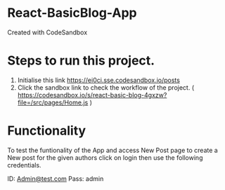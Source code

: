 # React-BasicBlog-App
Created with CodeSandbox

# Steps to run this project.
1. Initialise this link https://ei0ci.sse.codesandbox.io/posts
2. Click the sandbox link to check the workflow of the project. ( https://codesandbox.io/s/react-basic-blog-4gxzw?file=/src/pages/Home.js )

# Functionality 

To test the funtionality of the App and access New Post page to create a New post for the given authors click on login then use the following credentials.

ID: Admin@test.com
Pass: admin 

